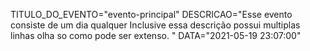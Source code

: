 TITULO_DO_EVENTO="evento-principal"
DESCRICAO="Esse evento consiste de um dia qualquer
Inclusive essa descrição possui multiplas linhas
olha so como pode ser extenso.
"
DATA="2021-05-19 23:07:00"

